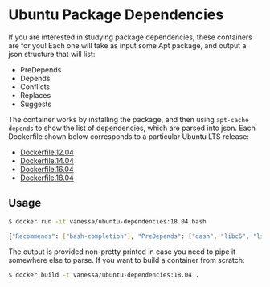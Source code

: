 # Ubuntu Package Dependencies

If you are interested in studying package dependencies, these containers are
for you! Each one will take as input some Apt package, and output a json
structure that will list:

 - PreDepends
 - Depends
 - Conflicts
 - Replaces
 - Suggests

The container works by installing the package, and then using `apt-cache depends`
to show the list of dependencies, which are parsed into json. Each Dockerfile
shown below corresponds to a particular Ubuntu LTS release:

 - [Dockerfile.12.04](Dockerfile.12.04)
 - [Dockerfile.14.04](Dockerfile.14.04)
 - [Dockerfile.16.04](Dockerfile.16.04)
 - [Dockerfile.18.04](Dockerfile.18.04)


## Usage

```bash
$ docker run -it vanessa/ubuntu-dependencies:18.04 bash
```
```bash
{"Recommends": ["bash-completion"], "PreDepends": ["dash", "libc6", "libtinfo5"], "Suggests": ["bash-doc"], "Depends": ["base-files", "debianutils"], "Replaces": ["bash-completion", "bash-doc"], "Conflicts": ["bash-completion"]}
```

The output is provided non-pretty printed in case you need to pipe it somewhere else to parse.
If you want to build a container from scratch:

```bash
$ docker build -t vanessa/ubuntu-dependencies:18.04 .
```
